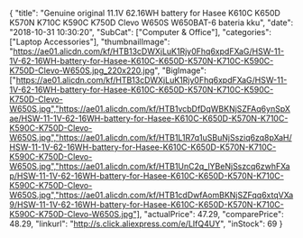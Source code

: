 {
	"title": "Genuine original 11.1V 62.16WH battery for Hasee K610C K650D K570N K710C K590C K750D Clevo W650S W650BAT-6 bateria kku",
	"date": "2018-10-31 10:30:20",
	"SubCat": ["Computer & Office"],
	"categories": ["Laptop Accessories"],
	"thumbnailImage": "https://ae01.alicdn.com/kf/HTB13cDWXjLuK1Rjy0Fhq6xpdFXaG/HSW-11-1V-62-16WH-battery-for-Hasee-K610C-K650D-K570N-K710C-K590C-K750D-Clevo-W650S.jpg_220x220.jpg",
	"BigImage": ["https://ae01.alicdn.com/kf/HTB13cDWXjLuK1Rjy0Fhq6xpdFXaG/HSW-11-1V-62-16WH-battery-for-Hasee-K610C-K650D-K570N-K710C-K590C-K750D-Clevo-W650S.jpg","https://ae01.alicdn.com/kf/HTB1vcbDfDqWBKNjSZFAq6ynSpXae/HSW-11-1V-62-16WH-battery-for-Hasee-K610C-K650D-K570N-K710C-K590C-K750D-Clevo-W650S.jpg","https://ae01.alicdn.com/kf/HTB1L1R7q1uSBuNjSsziq6zq8pXaH/HSW-11-1V-62-16WH-battery-for-Hasee-K610C-K650D-K570N-K710C-K590C-K750D-Clevo-W650S.jpg","https://ae01.alicdn.com/kf/HTB1UnC2q_lYBeNjSszcq6zwhFXap/HSW-11-1V-62-16WH-battery-for-Hasee-K610C-K650D-K570N-K710C-K590C-K750D-Clevo-W650S.jpg","https://ae01.alicdn.com/kf/HTB1cdDwfAomBKNjSZFqq6xtqVXa9/HSW-11-1V-62-16WH-battery-for-Hasee-K610C-K650D-K570N-K710C-K590C-K750D-Clevo-W650S.jpg"],
	"actualPrice": 47.29,
	"comparePrice": 48.29,
	"linkurl": "http://s.click.aliexpress.com/e/LIfQ4UY",
	"inStock": 69
}
